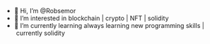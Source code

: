 - 👋 Hi, I’m @Robsemor
- 👀 I’m interested in blockchain | crypto | NFT | solidity
- 🌱 I’m currently learning always learning new programming skills | currently solidity 


<!---
Robsemor/Robsemor is a ✨ special ✨ repository because its `README.md` (this file) appears on your GitHub profile.
You can click the Preview link to take a look at your changes.
--->
